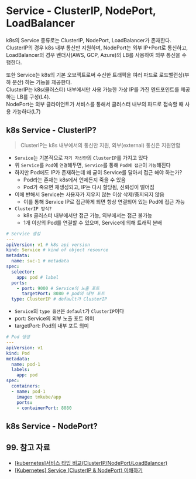 # Service - ClusterIP, NodePort, LoadBalancer

k8s의 Service 종류로는 ClusterIP, NodePort, LoadBalancer가 존재한다.  
ClusterIP의 경우 k8s 내부 통신만 지원하며, NodePort는 외부 IP+Port로 통신하고,  
LoadBalancer의 경우 벤더사(AWS, GCP, Azure)의 LB를 사용하여 외부 통신을 수행한다.

또한 Service는 k8s의 기본 오브젝트로써 수신한 트래픽을 여러 파드로 로드밸런싱(부하 분산) 하는 기능을 제공한다.  
ClusterIP는 k8s(클러스터) 내부에서만 사용 가능한 가상 IP를 가진 엔드포인트를 제공하는 LB를 구성(L4).  
NodePort는 외부 클라이언트가 서비스를 통해서 클러스터 내부의 파드로 접속할 때 사용 가능하다(L7)

## k8s Service - ClusterIP?

> ClusterIP는 k8s 내부에서의 통신만 지원, 외부(external) 통신은 지원안함

- `Service`는 기본적으로 `자기 자신만`의 `ClusterIP`를 가지고 있다
- 위 `Service`를 `Pod`에 `연결`해두면, `Service`를 통해 `Pod에 접근`이 `가능`해진다
- 하지만 Pod에도 IP가 존재하는데 왜 굳이 Service를 달아서 접근 해야 하는가?
  - Pod라는 존재는 k8s에서 언제든지 죽을 수 있음
  - Pod가 죽으면 재생성되고, IP는 다시 할당됨, 신뢰성이 떨어짐
- 이에 반해서 Service는 사용자가 지우지 않는 이상 삭제/중지되지 않음
  - 이를 통해 Service IP로 접근하게 되면 항상 연결되어 있는 Pod에 접근 가능
- `ClusterIP 방식?`
  - k8s 클러스터 내부에서만 접근 가능, 외부에서는 접근 불가능
  - 1개 이상의 Pod를 연결할 수 있으며, Service에 의해 트래픽 분배

```yaml
# Service 생성
---
apiVersion: v1 # k8s api version
kind: Service # kind of object resource
metadata:
  name: svc-1 # metadata
spec:
  selector:
    app: pod # label
  ports:
    - port: 9000 # Service의 노출 포트
      targetPort: 8080 # pod의 내부 포트
  type: ClusterIP # default가 ClusterIP
```

- `Service`의 `type 옵션`은 `default`가 `ClusterIP`이다
- port: Service의 외부 노출 포트 의미
- targetPort: Pod의 내부 포트 의미

```yaml
# Pod 생성
---
apiVersion: v1
kind: Pod
metadata:
  name: pod-1
  labels:
    app: pod
spec:
  containers:
  - name: pod-1
    image: tmkube/app
    ports:
    - containerPort: 8080
```

## k8s Service - NodePort?

## 99. 참고 자료

- [[kubernetes]서비스 타입 비교(ClusterIP/NodePort/LoadBalancer)](https://kim-dragon.tistory.com/52)
- [[Kubernetes] Service (ClusterIP & NodePort) 이해하기](https://kim-dragon.tistory.com/52)